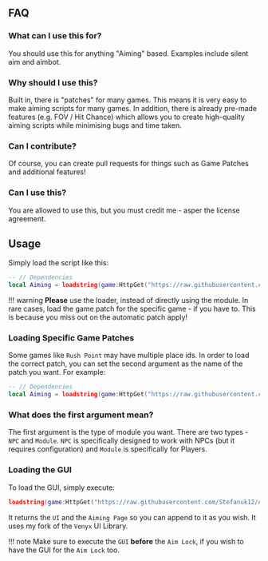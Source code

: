 ## FAQ

### What can I use this for?
You should use this for anything "Aiming" based. Examples include silent aim and aimbot.

### Why should I use this?
Built in, there is "patches" for many games. This means it is very easy to make aiming scripts for many games. In addition, there is already pre-made features (e.g. FOV / Hit Chance) which allows you to create high-quality aiming scripts while minimising bugs and time taken.

### Can I contribute?
Of course, you can create pull requests for things such as Game Patches and additional features!

### Can I use this?
You are allowed to use this, but you must credit me - asper the license agreement.

## Usage
Simply load the script like this:
```lua
-- // Dependencies
local Aiming = loadstring(game:HttpGet("https://raw.githubusercontent.com/Stefanuk12/Aiming/main/Load.lua"))()("Module")
```

!!! warning
    **Please** use the loader, instead of directly using the module. In rare cases, load the game patch for the specific game - if you have to. This is because you miss out on the automatic patch apply!

### Loading Specific Game Patches
Some games like `Rush Point` may have multiple place ids. In order to load the correct patch, you can set the second argument as the name of the patch you want. For example:
```lua
-- // Dependencies
local Aiming = loadstring(game:HttpGet("https://raw.githubusercontent.com/Stefanuk12/Aiming/main/Load.lua"))()("Module", "RushPoint")
```

### What does the first argument mean?
The first argument is the type of module you want. There are two types - `NPC` and `Module`. `NPC` is specifically designed to work with NPCs (but it requires configuration) and `Module` is specifically for Players.

### Loading the GUI
To load the GUI, simply execute:
```lua
loadstring(game:HttpGet("https://raw.githubusercontent.com/Stefanuk12/Aiming/main/GUI.lua"))()
```

It returns the `UI` and the `Aiming Page` so you can append to it as you wish. It uses my fork of the `Venyx` UI Library.

!!! note
    Make sure to execute the `GUI` **before** the `Aim Lock`, if you wish to have the GUI for the `Aim Lock` too.